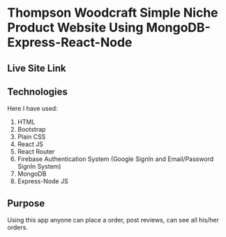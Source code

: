 # Thompson Woodcraft Simple Niche Product Website Using MongoDB-Express-React-Node

## Live Site Link

## Technologies

Here I have used:

1. HTML
2. Bootstrap
3. Plain CSS
4. React JS
5. React Router
6. Firebase Authentication System (Google SignIn and Email/Password SignIn System)
7. MongoDB
8. Express-Node JS

## Purpose

Using this app anyone can place a order, post reviews, can see all his/her orders.
